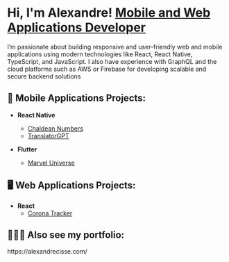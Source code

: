 <h1>Hi, I'm Alexandre! <a href="https://www.linkedin.com/in/alexandrecisse/">Mobile and Web Applications Developer</a></h1>

<p>I’m passionate about building responsive and user-friendly web and mobile applications using modern technologies like React, React Native, TypeScript, and JavaScript. I also have experience with GraphQL and the cloud platforms such as AWS or Firebase for developing scalable and secure backend solutions</p>

<h2>📱 Mobile Applications Projects:</h2>

- <b>React Native</b>
  - [Chaldean Numbers](https://github.com/alexCoding42/chaldean-numbers)
  - [TranslatorGPT](https://github.com/alexCoding42/translator-gpt)

- <b>Flutter</b>
  - [Marvel Universe](https://github.com/alexCoding42/marvel_characters)
 
<h2>🖥️ Web Applications Projects:</h2>

- <b>React</b>
  - [Corona Tracker](https://github.com/alexCoding42/corona-tracker)

<h2> 👨🏾‍🎨 Also see my portfolio:</h2>
https://alexandrecisse.com/

